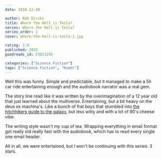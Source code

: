 ```yaml
---
date: 2018-12-30

author: Rob Dircks
title: Where the Hell is Tesla?
series: Where the Hell is Tesla?
series_order: 1
cover: where-the-hell-is-tesla-1.jpg

rating: 3.0
published: 2015
goodreads_id: 53021295

categories: ["Science Fiction"]
tags: ["Science Fiction", "Humor"]
---
```


Well this was funny. Simple and predictable, but it managed to make a 5h car ride entertaining enough and the audiobook narrator was a real gem.

<!--more-->

The story line read like it was written by the overimagination of a 12 year old that just learned about the multiverse. Entertaining, but a bit heavy on the deus ex machina's. Like a bunch of frat boys that stumbled into [the hitchhikers guide to the galaxy](2019-02-25-Douglas-Adams---The-Hitchhikers-Guide-to-the-Galaxy.md), but less witty and with a lot of 90's cheese vibe.

The writing style wasn't my cup of tea. Wrapping everything in email format got really old really fast with the audiobook, which has to read every single one email header.

All in all, we were entertained, but I won't be continuing with this series. 3 stars.
